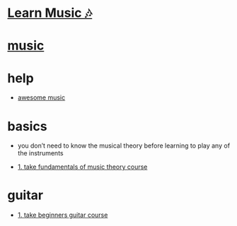 # [Learn Music 🎶](https://my.mindnode.com/T6qYoxMaCDeiiET4xMKchyHGAXbHWyyV8UKgjZ3d)

# [music](http://www.wikiwand.com/en/Music)


# help


- [awesome music](https://github.com/ciconia/awesome-music)


# basics

- you don’t need to know the musical theory before learning to play any of the instruments


- [1. take fundamentals of music theory course](https://www.coursera.org/learn/edinburgh-music-theory)


# guitar


- [1. take beginners guitar course](https://www.justinguitar.com/en/BC-000-BeginnersCourse.php)

